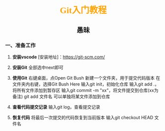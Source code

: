 # <center><font face = "仿宋" font color = "orange">Git入门教程</font></center>
## <center><font face = "仿宋">愚昧</font></center>

### 一、准备工作
1. **安装vscode**
   [安装地址]：https://git-scm.com/  

2. **安装Git**
    全部选中next即可  
3. **使用Git**
    右键桌面，点Open Git Bush
    新建一个文件夹，用于提交代码版本 
    在文件夹内右键，选择Git Bush Here
    输入git init，初始化仓库
    输入git add .，将所有文件添加到暂存区
    输入git commit -m "xx"，将文件提交到仓库(xx为备注) 
    git add 文件名 可以单独将某文件添加到仓库
4. **查看代码提交记录**
    输入git log，查看提交记录

5. **恢复代码**
    将最后一次提交的代码恢复到当前版本
    输入git checkout HEAD  文件名